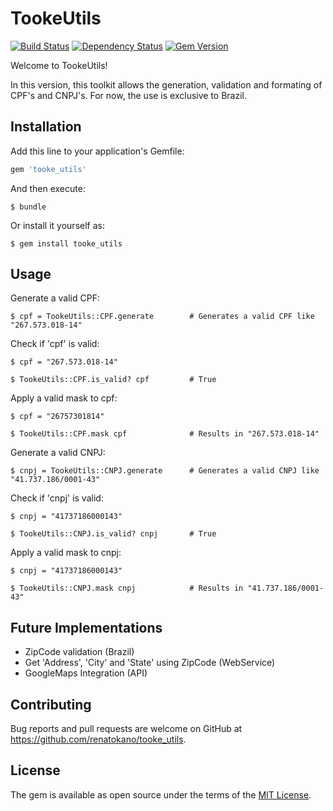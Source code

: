 # TookeUtils    
[![Build Status](https://travis-ci.org/renatokano/tooke_utils.svg?branch=master)](https://travis-ci.org/renatokano/tooke_utils)   [![Dependency Status](https://gemnasium.com/badges/github.com/renatokano/tooke_utils.svg)](https://gemnasium.com/github.com/renatokano/tooke_utils)   [![Gem Version](https://badge.fury.io/rb/tooke_utils.svg)](https://badge.fury.io/rb/tooke_utils)

Welcome to TookeUtils!

In this version, this toolkit allows the generation, validation and formating of CPF's and CNPJ's. For now, the use is exclusive to Brazil.

## Installation

Add this line to your application's Gemfile:

```ruby
gem 'tooke_utils'
```

And then execute:

    $ bundle

Or install it yourself as:

    $ gem install tooke_utils

## Usage

Generate a valid CPF:

    $ cpf = TookeUtils::CPF.generate        # Generates a valid CPF like "267.573.018-14"
    
Check if 'cpf' is valid:    
    
    $ cpf = "267.573.018-14"                

    $ TookeUtils::CPF.is_valid? cpf         # True

Apply a valid mask to cpf:

    $ cpf = "26757301814"                   

    $ TookeUtils::CPF.mask cpf              # Results in "267.573.018-14"

Generate a valid CNPJ:

    $ cnpj = TookeUtils::CNPJ.generate      # Generates a valid CNPJ like "41.737.186/0001-43"

Check if 'cnpj' is valid:

    $ cnpj = "41737186000143"               

    $ TookeUtils::CNPJ.is_valid? cnpj       # True

Apply a valid mask to cnpj:

    $ cnpj = "41737186000143"               

    $ TookeUtils::CNPJ.mask cnpj            # Results in "41.737.186/0001-43"

## Future Implementations

- ZipCode validation (Brazil)
- Get 'Address', 'City' and 'State' using ZipCode (WebService)
- GoogleMaps Integration (API)

## Contributing

Bug reports and pull requests are welcome on GitHub at https://github.com/renatokano/tooke_utils.

## License

The gem is available as open source under the terms of the [MIT License](http://opensource.org/licenses/MIT).

